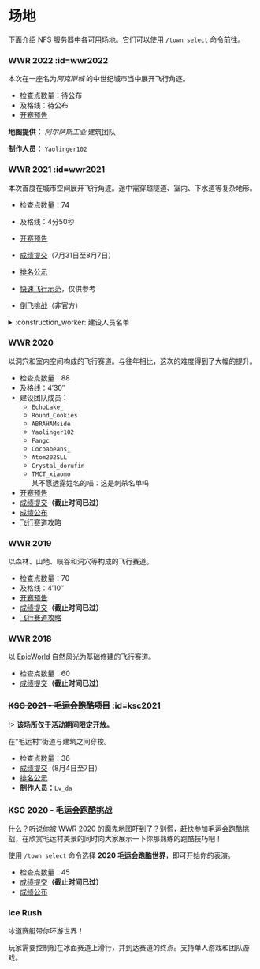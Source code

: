 # 场地

下面介绍 NFS 服务器中各可用场地。它们可以使用 `/town select` 命令前往。

### WWR 2022 :id=wwr2022

本次在一座名为*阿克斯城* 的中世纪城市当中展开飞行角逐。

- 检查点数量：待公布
- 及格线：待公布
- [开赛预告](https://community.craft.moe/d/2987)

**地图提供：** *阿尔萨斯工业* 建筑团队

**制作人员：** `Yaolinger102`

### WWR 2021 :id=wwr2021

本次首度在城市空间展开飞行角逐。途中需穿越隧道、室内、下水道等复杂地形。

- 检查点数量：74
- 及格线：4分50秒
- [开赛预告](https://community.craft.moe/d/2466)
- [成绩提交](https://community.craft.moe/d/2482)（7月31日至8月7日）
- [排名公示](https://community.craft.moe/d/2509)
- [快速飞行示范](https://www.bilibili.com/video/BV15v411J7aX/)，仅供参考


- [倒飞挑战](https://community.craft.moe/d/2496)（非官方）

<details>
<summary>:construction_worker: 建设人员名单</summary>

```
Soyne
Yaolinger102
Asakura_kukii
Fangc
tony_teacher
Yukikaze_nya
rvasnkv
Tormentia
```

![credits](https://i.loli.net/2021/07/28/hNe81uIdKJvaj7f.png)

</details>

### WWR 2020

以洞穴和室内空间构成的飞行赛道。与往年相比，这次的难度得到了大幅的提升。

- 检查点数量：88
- 及格线：4′30″
- 建设团队成员：
  + `EchoLake_`
  + `Round_Cookies`
  + `ABRAHAMside`
  + `Yaolinger102`
  + `Fangc`
  + `Cocoabeans_`
  + `Atom202SLL`
  + `Crystal_dorufin`
  + `TMCT_xiaomo`  
   <span class="nw-spoiler">某不愿透露姓名的喵：这是刺杀名单吗</span>
- [开赛预告](https://community.craft.moe/d/2004)
- [成绩提交](https://community.craft.moe/d/2005)**（截止时间已过）**
- [成绩公布](https://community.craft.moe/d/2036)
- [飞行赛道攻略](https://www.bilibili.com/video/BV1T54y1i74E)

### WWR 2019

以森林、山地、峡谷和洞穴等构成的飞行赛道。

- 检查点数量：70
- 及格线：4′10″
- [开赛预告](https://community.craft.moe/d/1006)
- [成绩提交](https://community.craft.moe/d/1030)**（截止时间已过）**
- [飞行赛道攻略](https://www.bilibili.com/video/av58730575)

### WWR 2018

以 [EpicWorld](https://www.spigotmc.org/resources/epicworldgenerator-1-15-1-16-1.8067/) 自然风光为基础修建的飞行赛道。

- 检查点数量：60
- [成绩提交](https://bbs.nyaa.cat/d/1315)**（截止时间已过）**

### ~~KSC 2021 - 毛运会跑酷项目~~ :id=ksc2021

!> **该场所仅于活动期间限定开放。**

在“毛运村”街道与建筑之间穿梭。

- 检查点数量：36
- [成绩提交](https://community.craft.moe/d/2494-2021)（8月4日至7日）
- [排名公示](https://community.craft.moe/d/2490-2021)
- **制作人员：**`Lv_da`

### KSC 2020 - 毛运会跑酷挑战

什么？听说你被 WWR 2020 的魔鬼地图吓到了？别慌，赶快参加毛运会跑酷挑战，在欣赏毛运村美景的同时向大家展示一下你那熟练的跑酷技巧吧！

使用 `/town select` 命令选择 **2020 毛运会跑酷世界**，即可开始你的表演。

- 检查点数量：45
- [成绩提交](https://community.craft.moe/d/2029)**（截止时间已过）**
- [成绩公布](https://community.craft.moe/d/2037)

### Ice Rush

冰道赛艇带你环游世界！

玩家需要控制船在冰面赛道上滑行，并到达赛道的终点。支持单人游戏和团队游戏。
